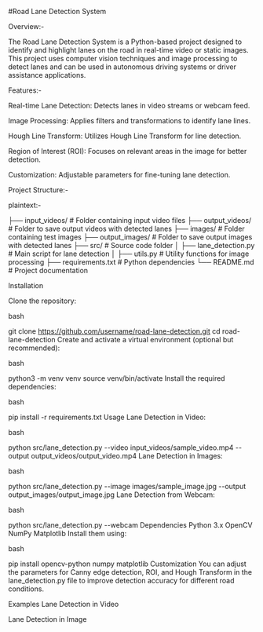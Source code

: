 #Road Lane Detection System

Overview:-

The Road Lane Detection System is a Python-based project designed to identify and highlight lanes on the road in real-time video or static images. This project uses computer vision techniques and image processing to detect lanes and can be used in autonomous driving systems or driver assistance applications.

Features:-

Real-time Lane Detection: Detects lanes in video streams or webcam feed.

Image Processing: Applies filters and transformations to identify lane lines.

Hough Line Transform: Utilizes Hough Line Transform for line detection.

Region of Interest (ROI): Focuses on relevant areas in the image for better detection.

Customization: Adjustable parameters for fine-tuning lane detection.

Project Structure:-

plaintext:-

├── input_videos/          # Folder containing input video files
├── output_videos/         # Folder to save output videos with detected lanes
├── images/                # Folder containing test images
├── output_images/         # Folder to save output images with detected lanes
├── src/                   # Source code folder
│   ├── lane_detection.py  # Main script for lane detection
│   ├── utils.py           # Utility functions for image processing
├── requirements.txt       # Python dependencies
└── README.md              # Project documentation

Installation

Clone the repository:

bash

git clone https://github.com/username/road-lane-detection.git
cd road-lane-detection
Create and activate a virtual environment (optional but recommended):

bash

python3 -m venv venv
source venv/bin/activate
Install the required dependencies:

bash

pip install -r requirements.txt
Usage
Lane Detection in Video:

bash

python src/lane_detection.py --video input_videos/sample_video.mp4 --output output_videos/output_video.mp4
Lane Detection in Images:

bash

python src/lane_detection.py --image images/sample_image.jpg --output output_images/output_image.jpg
Lane Detection from Webcam:

bash

python src/lane_detection.py --webcam
Dependencies
Python 3.x
OpenCV
NumPy
Matplotlib
Install them using:

bash

pip install opencv-python numpy matplotlib
Customization
You can adjust the parameters for Canny edge detection, ROI, and Hough Transform in the lane_detection.py file to improve detection accuracy for different road conditions.

Examples
Lane Detection in Video

Lane Detection in Image
